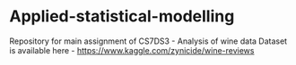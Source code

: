 # Applied-statistical-modelling
Repository for main assignment of CS7DS3 - Analysis of wine data
Dataset is available here - https://www.kaggle.com/zynicide/wine-reviews

